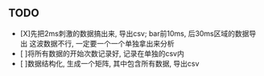 ## TODO
- [X]先把2ms刺激的数据搞出来, 导出csv; bar前10ms, 后30ms区域的数据导出
这波数据不行, 一定要一个一个单独拿出来分析
- [ ]将所有数据的开始次数记录好, 记录在单独的csv内
- [ ]数据结构化, 生成一个矩阵, 其中包含所有数据, 导出csv
